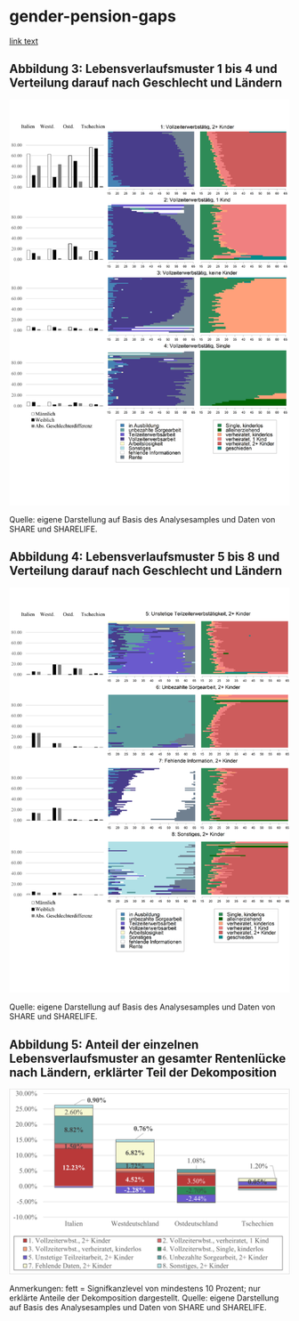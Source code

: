 # gender-pension-gaps

[link text]([URL](https://www.deutsche-rentenversicherung.de/SharedDocs/Downloads/DE/Zeitschriften/DRV_Hefte_deutsch/2022/ausgewaehlter_artikel_heft_2_rowold.pdf?__blob=publicationFile&v=3) 'Link zum Artikel')

## Abbildung 3: Lebensverlaufsmuster 1 bis 4 und Verteilung darauf nach Geschlecht und Ländern

<img src="assets/Abbildung3.png" alt="drawing" style="width:750px;"/>

Quelle: eigene Darstellung auf Basis des Analysesamples und Daten von SHARE und SHARELIFE.

## Abbildung 4: Lebensverlaufsmuster 5 bis 8 und Verteilung darauf nach Geschlecht und Ländern
<img src="assets/Abbildung4.png" alt="drawing" style="width:750px;"/>

Quelle: eigene Darstellung auf Basis des Analysesamples und Daten von SHARE und SHARELIFE.

## Abbildung 5: Anteil der einzelnen Lebensverlaufsmuster an gesamter Rentenlücke nach Ländern, erklärter Teil der Dekomposition
<img src="assets/Abbildung5.png" alt="drawing" style="width:750px;"/>

Anmerkungen: fett = Signifkanzlevel von mindestens 10 Prozent; nur erklärte Anteile der Dekomposition dargestellt.
Quelle: eigene Darstellung auf Basis des Analysesamples und Daten von SHARE und SHARELIFE.
